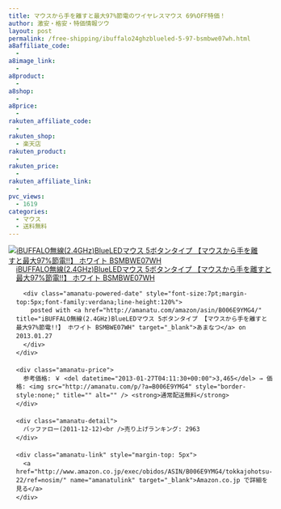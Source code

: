 ```yaml
---
title: マウスから手を離すと最大97%節電のワイヤレスマウス 69%OFF特価！
author: 激安・格安・特価情報ツウ
layout: post
permalink: /free-shipping/ibuffalo24ghzblueled-5-97-bsmbwe07wh.html
a8affiliate_code:
  - 
a8image_link:
  - 
a8product:
  - 
a8shop:
  - 
a8price:
  - 
rakuten_affiliate_code:
  - 
rakuten_shop:
  - 楽天店
rakuten_product:
  - 
rakuten_price:
  - 
rakuten_affiliate_link:
  - 
pvc_views:
  - 1619
categories:
  - マウス
  - 送料無料
---
```

<div class="amanatu-box" style="margin-bottom:0px;">
  <div class="amanatu-image" style="float:left;">
    <a href="http://www.amazon.co.jp/exec/obidos/ASIN/B006E9YMG4/tokkajohotsu-22/ref=nosim/" name="amanatulink" target="_blank"><img src="http://i0.wp.com/ecx.images-amazon.com/images/I/31Ekda58E2L._SL160_.jpg?w=546" alt="iBUFFALO無線(2.4GHz)BlueLEDマウス 5ボタンタイプ 【マウスから手を離すと最大97%節電!!】 ホワイト BSMBWE07WH" style="border: none;" data-recalc-dims="1" /></a>
  </div>
  
  <div class="amanatu-info" style="float:left;margin-left:15px;line-height:120%">
    <div class="amanatu-name" style="margin-bottom:10px;line-height:120%">
      <a href="http://www.amazon.co.jp/exec/obidos/ASIN/B006E9YMG4/tokkajohotsu-22/ref=nosim/" name="amanatulink" target="_blank">iBUFFALO無線(2.4GHz)BlueLEDマウス 5ボタンタイプ 【マウスから手を離すと最大97%節電!!】 ホワイト BSMBWE07WH</a> 
      
      <div class="amanatu-powered-date" style="font-size:7pt;margin-top:5px;font-family:verdana;line-height:120%">
        posted with <a href="http://amanatu.com/amazon/asin/B006E9YMG4/" title="iBUFFALO無線(2.4GHz)BlueLEDマウス 5ボタンタイプ 【マウスから手を離すと最大97%節電!!】 ホワイト BSMBWE07WH" target="_blank">あまなつ</a> on 2013.01.27
      </div>
    </div>
    
    <div class="amanatu-price">
      参考価格: ￥ <del datetime="2013-01-27T04:11:30+00:00">3,465</del> → 価格: <img src="http://amanatu.com/p/?a=B006E9YMG4" style="border-style:none;" title="" alt="" /> <strong>通常配送無料</strong>
    </div>
    
    <div class="amanatu-detail">
      バッファロー(2011-12-12)<br />売り上げランキング: 2963
    </div>
    
    <div class="amanatu-link" style="margin-top: 5px">
      <a href="http://www.amazon.co.jp/exec/obidos/ASIN/B006E9YMG4/tokkajohotsu-22/ref=nosim/" name="amanatulink" target="_blank">Amazon.co.jp で詳細を見る</a>
    </div>
  </div>
  
  <div class="amanatu-footer" style="clear: left">
  </div>
</div>